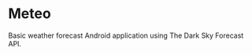 # Meteo

Basic weather forecast Android application using The Dark Sky Forecast API.

<img class='gfyitem' data-id='UnlinedBasicIcterinewarbler'>
